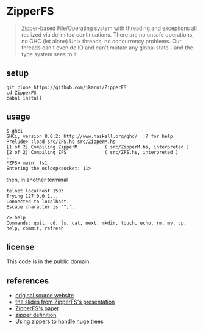 # ZipperFS

> Zipper-based File/Operating system with threading and exceptions all realized
> via delimited continuations.  There are no unsafe operations, no GHC (let
> alone) Unix threads, no concurrency problems. Our threads can't even do IO and
> can't mutate any global state - and the type system sees to it.

## setup

```
git clone https://github.com/jkarni/ZipperFS
cd ZipperFS
cabal install
```

## usage

```
$ ghci
GHCi, version 8.0.2: http://www.haskell.org/ghc/  :? for help
Prelude> :load src/ZFS.hs src/ZipperM.hs
[1 of 2] Compiling ZipperM          ( src/ZipperM.hs, interpreted )
[2 of 2] Compiling ZFS              ( src/ZFS.hs, interpreted )
...
*ZFS> main' fs1
Entering the osloop<socket: 11>
```

then, in another terminal

```
telnet localhost 1503
Trying 127.0.0.1...
Connected to localhost.
Escape character is '^]'.

/> help
Commands: quit, cd, ls, cat, next, mkdir, touch, echo, rm, mv, cp, help, commit, refresh
```

## license

This code is in the public domain.

## references

- [original source website](https://web.archive.org/web/20200215013516/http://okmij.org/ftp/continuations/zipper.html)
- [the slides from ZipperFS's presentation](https://web.archive.org/web/20190809002903/http://okmij.org/ftp/continuations/ZFS/zfs-talk.pdf)
- [ZipperFS's paper](https://web.archive.org/web/20190809002914/http://okmij.org/ftp/continuations/ZFS/context-OS.pdf)
- [zipper definition](https://web.archive.org/web/20181013022915/https://xlinux.nist.gov/dads/HTML/zipper.html)
- [Using zippers to handle huge trees](https://web.archive.org/web/20181013022915/http://caml.inria.fr/pub/ml-archives/caml-list/2003/04/d9701aacd4580cf3feb60ae8cd7a1836.en.html)
